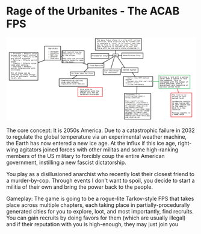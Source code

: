 # Rage of the Urbanites - The ACAB FPS

![image](images/design_flowchart.png)

The core concept: It is 2050s America. Due to a catastrophic failure in 2032 to regulate the global temperature via an experimental weather machine, the Earth has now entered a new ice age. At the influx if this ice age, right-wing agitators joined forces with other militas and some high-ranking members of the US military to forcibly coup the entire American government, instilling a new fascist dictatorship. 

You play as a disillusioned anarchist who recently lost their closest friend to a murder-by-cop.  Through events I don't want to spoil, you decide to start a militia of their own and bring the power back to the people. 

Gameplay: The game is going to be a rogue-lite Tarkov-style FPS that takes place across multiple chapters, each taking place in partially-procedurally generated cities for you to explore, loot, and most importantly, find recruits. You can gain recruits by doing favors for them (which are usually illegal) and if their reputation with you is high-enough, they may just join you
